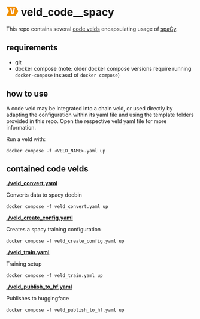 # ![veld chain](https://raw.githubusercontent.com/veldhub/.github/refs/heads/main/images/symbol_V_letter.png) veld_code__spacy

This repo contains several [code velds](https://zenodo.org/records/13322913) encapsulating usage 
of [spaCy](https://spacy.io/).

## requirements

- git
- docker compose (note: older docker compose versions require running `docker-compose` instead of 
  `docker compose`)

## how to use

A code veld may be integrated into a chain veld, or used directly by adapting the configuration 
within its yaml file and using the template folders provided in this repo. Open the respective veld 
yaml file for more information.

Run a veld with:
```
docker compose -f <VELD_NAME>.yaml up
```

## contained code velds

**[./veld_convert.yaml](./veld_convert.yaml)**

Converts data to spacy docbin 

```
docker compose -f veld_convert.yaml up
```

**[./veld_create_config.yaml](./veld_create_config.yaml)**

Creates a spacy training configuration

```
docker compose -f veld_create_config.yaml up
```

**[./veld_train.yaml](./veld_train.yaml)**

Training setup

```
docker compose -f veld_train.yaml up
```

**[./veld_publish_to_hf.yaml](./veld_publish_to_hf.yaml)**

Publishes to huggingface

```
docker compose -f veld_publish_to_hf.yaml up
```

